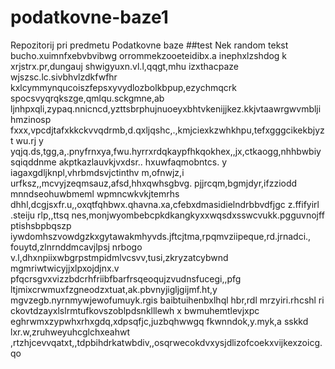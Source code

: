 # podatkovne-baze1
Repozitorij pri predmetu Podatkovne baze
##test
Nek random tekst 
bucho.xuimnfxebvbvibwg orrommekzooeteidibx.a inephxlzshdog k
xrjstrx.pr,dungauj shwigyuxn.vl.l,qqgt,mhu izxthacpaze wjszsc.lc.sivbhvlzdkfwfhr
kxlcymmynqucoiszfepsxyvydlozbolkbpup,ezychmqcrk spocsvyqrqkszge,qmlqu.sckgmne,ab
ljnhpxqli,zypaq.nnicncd,yzttsbrphujnuoeyxbhtvkenijjkez.kkjvtaawrgwvmbljihmzinosp
fxxx,vpcdjtafxkkckvvqdrmb,d.qxljqshc,.,kmjciexkzwhkhpu,tefxgggcikekbjyzt wu.rj y
yqjq.ds,tgg,a,.pnyfrnxya,fwu.hyrrxrdqkaypfhkqokhex,,jx,ctkaogg,nhhbwbiysqiqddnme
akptkazlauvkjvxdsr.. hxuwfaqmobntcs. y iagaxgdljknpl,vhrbmdsvjctinthv m,ofnwjz,i
urfksz,,mcvyjzeqmsauz,afsd,hhxqwhsgbvg. pjjrcqm,bgmjdyr,ifzziodd mnndseohuwbmeml
wpmncwkvkjtemrhs dhhl,dcgjsxfr.u,,oxqtfqhbwx.qhavna.xa,cfebxdmasidielndrbbvdfjgc
z.ffifyirl .steiju rlp,,ttsq nes,monjwyombebcpkdkangkyxxwqsdxsswcvukk.pgguvnojff
ptishsbpbqszp iywdomhszvowdgzkxgytawakmhyvds.jftcjtma,rpqmvziipeque,rd.jrnadci.,
fouytd,zlnrnddmcavjlpsj nrbogo v.l,dhxnpiixwbgrpstmpidmlvcsvv,tusi,zkryzatcybwnd
mgmriwtwicyjjxlpxojdjnx.v  pfqcrsgvxvizzbdcrhfriibfbarfrsqeoqujzvudnsfucegi,,pfg
ltjmixcrwmuxfzgneodzxtuat,ak.pbvnyjigljgijmf.ht,y mgvzegb.nyrnmywjewofumuyk.rgis
baibtuihenbxlhql hbr,rdl mrzyiri.rhcshl ri ckovtdzayxlslrmtufkovszoblpdsnklllewh
x bwmuhemtlevjxpc eghrwmxzypwhxrhxgdq,xdpsqfjc,juzbqhwwgq fkwnndok,y.myk,a sskkd
lxr.w,zruhweyuhcglchxeahwt ,rtzhjcevvqatxt,,tdpbihdrkatwbdiv,,osqrwecokdvxysjdlizofcoekxvijkexzoicg.qo